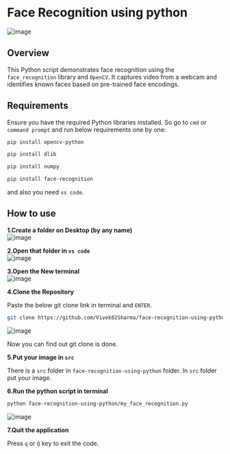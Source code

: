 # Face Recognition using python

![image](https://github.com/Vivek02Sharma/face-recognition-using-python/assets/112774647/d99a4a9d-fa66-4279-9466-3761f4747de3)

## Overview

This Python script demonstrates face recognition using the `face_recognition` library and `OpenCV`. It captures video from a webcam and identifies known faces based on pre-trained face encodings.

## Requirements

Ensure you have the required Python libraries installed. So go to `cmd` or `command prompt` and run below requirements one by one:

```bash
pip install opencv-python
```

```bash
pip install dlib
```

```bash
pip install numpy
```

```bash
pip install face-recognition
```
and also you need `vs code`.


## How to use

**1.Create a folder on Desktop (by any name)**<br>
![image](https://github.com/Vivek02Sharma/face-recognition-using-python/assets/112774647/8bc4fa10-a48c-4c41-b310-82c66c939297)


**2.Open that folder in `vs code`**<br>
![image](https://github.com/Vivek02Sharma/face-recognition-using-python/assets/112774647/cd589858-797c-4e79-a838-243f58cfb78c)

**3.Open the New terminal**<br>
![image](https://github.com/Vivek02Sharma/face-recognition-using-python/assets/112774647/2b13c100-4aa6-4ab2-9316-fc78c9b3df9e)

**4.Clone the Repository**

Paste the below git clone link in terminal and `ENTER`.
```bash
git clone https://github.com/Vivek02Sharma/face-recognition-using-python.git
```

![image](https://github.com/Vivek02Sharma/face-recognition-using-python/assets/112774647/2c8725ea-2145-4a21-b314-c5ad3e9f1f62)

Now you can find out git clone is done. 

**5.Put your image in `src`**

There is a `src` folder in `face-recognition-using-python` folder. In `src` folder put your image.

**6.Run the python script in terminal**

```bash
python face-recognition-using-python/my_face_recognition.py
```

![image](https://github.com/Vivek02Sharma/face-recognition-using-python/assets/112774647/8a7764d9-4d83-42d5-a472-6733844122f6)


**7.Quit the application**

Press `q` or `Q` key to exit the code.









